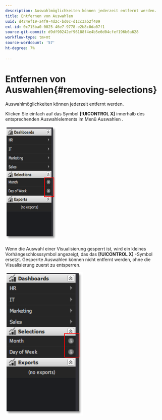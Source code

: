 ```yaml
---
description: Auswahlmöglichkeiten können jederzeit entfernt werden.
title: Entfernen von Auswahlen
uuid: d424ef19-a4f9-4d2c-bd0c-d1cc3ab2f409
exl-id: 0c715ba0-0025-46e7-9778-e2b8c0da07f1
source-git-commit: d9df90242ef96188f4e4b5e6d04cfef196b0a628
workflow-type: tm+mt
source-wordcount: '57'
ht-degree: 7%

---
```


# Entfernen von Auswahlen{#removing-selections}

Auswahlmöglichkeiten können jederzeit entfernt werden.

Klicken Sie einfach auf das Symbol **[!UICONTROL X]** innerhalb des entsprechenden Auswahlelements im Menü Auswahlen .

![](assets/selection_remove.png)

Wenn die Auswahl einer Visualisierung gesperrt ist, wird ein kleines Vorhängeschlosssymbol angezeigt, das das **[!UICONTROL X]** -Symbol ersetzt. Gesperrte Auswahlen können nicht entfernt werden, ohne die Visualisierung zuerst zu entsperren.

![](assets/selection_remove_locked.png)
